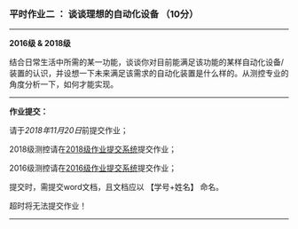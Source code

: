 ### 平时作业二 ： 谈谈理想的自动化设备 （10分）

---

**2016级 & 2018级**

结合日常生活中所需的某一功能，谈谈你对目前能满足该功能的某样自动化设备/装置的认识，并设想一下未来满足该需求的自动化装置是什么样的。从测控专业的角度分析一下，如何才能实现。

---

**作业提交：**

请于*2018年11月20日*前提交作业；

2018级测控请在[2018级作业提交系统](https://www.wjx.top/jq/30417866.aspx)提交作业；

2016级测控请在[2016级作业提交系统](https://www.wjx.top/jq/30417762.aspx)提交作业；

提交时，需提交word文档，且文档应以 【学号+姓名】 命名。

超时将无法提交作业！

---
